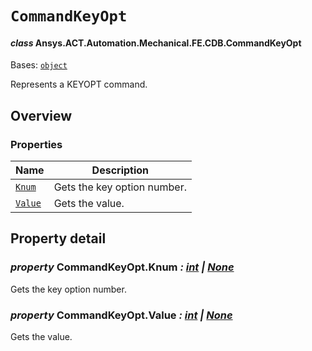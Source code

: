 # `CommandKeyOpt`

<a id="ansys.mechanical.stubs.v241.Ansys.ACT.Automation.Mechanical.FE.CDB.CommandKeyOpt"></a>

#### *class* Ansys.ACT.Automation.Mechanical.FE.CDB.CommandKeyOpt

Bases: [`object`](https://docs.python.org/3/library/functions.html#object)

Represents a KEYOPT command.

<!-- !! processed by numpydoc !! -->

<a id="overview"></a>

## Overview

### Properties

| Name | Description |
|---------------------------------|-------------------------------|
| [`Knum`](#CommandKeyOpt.Knum)   | Gets the key option number.   |
| [`Value`](#CommandKeyOpt.Value) | Gets the value.               |

<a id="property-detail"></a>

## Property detail

<a id="CommandKeyOpt.Knum"></a>

### *property* CommandKeyOpt.Knum *: [int](https://docs.python.org/3/library/functions.html#int) | [None](https://docs.python.org/3/library/constants.html#None)*

Gets the key option number.

<!-- !! processed by numpydoc !! -->

<a id="CommandKeyOpt.Value"></a>

### *property* CommandKeyOpt.Value *: [int](https://docs.python.org/3/library/functions.html#int) | [None](https://docs.python.org/3/library/constants.html#None)*

Gets the value.

<!-- !! processed by numpydoc !! -->


